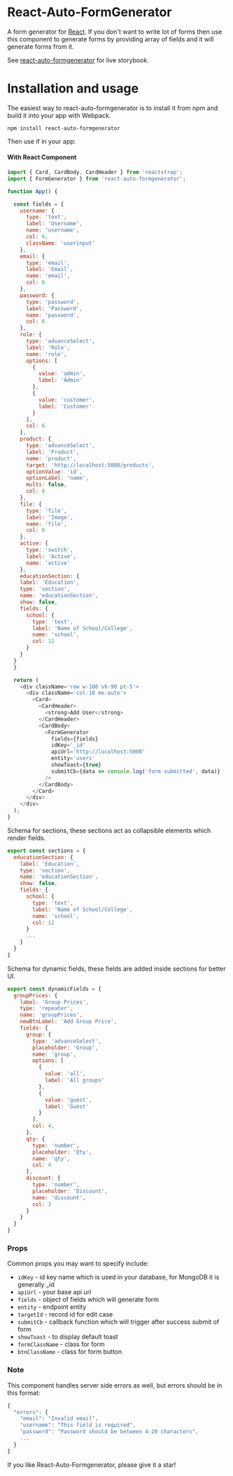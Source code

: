 # React-Auto-FormGenerator

A form generator for [React](https://reactjs.org/). If you don't want to write lot of forms then use this component to generate 
forms by providing array of fields and it will generate forms from it. 

See [react-auto-formgenerator](https://zayn-m.github.io/react-auto-formgenerator/) for live storybook.

# Installation and usage 

The easiest way to react-auto-formgenerator is to install it from npm and build it into your app with Webpack.
```
npm install react-auto-formgenerator
```

Then use if in your app:

#### With React Component

```js
import { Card, CardBody, CardHeader } from 'reactstrap';
import { FormGenerator } from 'react-auto-formgenerator';

function App() {

  const fields = {
    username: {
      type: 'text',
      label: 'Username',
      name: 'username',
      col: 6,
      className: 'userinput'
    },
    email: {
      type: 'email',
      label: 'Email',
      name: 'email',
      col: 6
    },
    password: {
      type: 'password',
      label: 'Password',
      name: 'password',
      col: 6
    },
    role: {
      type: 'advanceSelect',
      label: 'Role',
      name: 'role',
      options: [
        {
          value: 'admin',
          label: 'Admin'
        },
        {
          value: 'customer',
          label: 'Customer'
        }
      ],
      col: 6
    },
    product: {
      type: 'advanceSelect',
      label: 'Product',
      name: 'product',
      target: 'http://localhost:5000/products',
      optionValue: 'id',
      optionLabel: 'name',
      multi: false,
      col: 6
    },
    file: {
      type: 'file',
      label: 'Image',
      name: 'file',
      col: 6
    },
    active: {
      type: 'switch',
      label: 'Active',
      name: 'active'
    },
    educationSection: {
    label: 'Education',
    type: 'section',
    name: 'educationSection',
    show: false,
    fields: {
      school: {
        type: 'text',
        label: 'Name of School/College',
        name: 'school',
        col: 12
      }
    }
  }
  }

  return (
    <div className='row w-100 vh-90 pt-5'>
      <div className='col-10 mx-auto'>
        <Card>
          <CardHeader>
            <strong>Add User</strong>
          </CardHeader>
          <CardBody>
            <FormGenerator 
              fields={fields}
              idKey='_id'
              apiUrl='http://localhost:5000' 
              entity='users'
              showToast={true}
              submitCb={data => console.log('form submitted', data)}
            />
          </CardBody>
        </Card>
      </div>
    </div>
  );
}
```

Schema for sections, these sections act as collapsible elements which render fields.

```js
export const sections = {
  educationSection: {
    label: 'Education',
    type: 'section',
    name: 'educationSection',
    show: false,
    fields: {
      school: {
        type: 'text',
        label: 'Name of School/College',
        name: 'school',
        col: 12
      }
      ...
    }
  }
}
```

Schema for dynamic fields, these fields are added inside sections for better UI.

```js
export const dynamicFields = {
  groupPrices: {
    label: 'Group Prices',
    type: 'repeater',
    name: 'groupPrices',
    newBtnLabel: 'Add Group Price',
    fields: {
      group: {
        type: 'advanceSelect',
        placeholder: 'Group',
        name: 'group',
        options: [
          {
            value: 'all',
            label: 'All groups'
          },
          {
            value: 'guest',
            label: 'Guest'
          }
        ],
        col: 4,
      },
      qty: {
        type: 'number',
        placeholder: 'Qty',
        name: 'qty',
        col: 4
      },
      discount: {
        type: 'number',
        placeholder: 'Discount',
        name: 'discount',
        col: 3
      }
    }
  }
}
```

### Props

Common props you may want to specify include:

- `idKey` - id key name which is used in your database, for MongoDB it is generally _id
- `apiUrl` - your base api url
- `fields` - object of fields which will generate form
- `entity` - endpoint entity
- `targetId` - record id for edit case
- `submitCb` - callback function which will trigger after success submit of form
- `showToast` - to display default toast
- `formClassName` - class for form
- `btnClassName` - class for form button

### Note

This component handles server side errors as well, but errors should be in this format:

```js
{
  "errors": {
    "email": "Invalid email",
    "username": "This field is required",
    "password": "Password should be between 4-20 characters",
    ...
  }
}
```

If you like React-Auto-Formgenerator, please give it a star!
